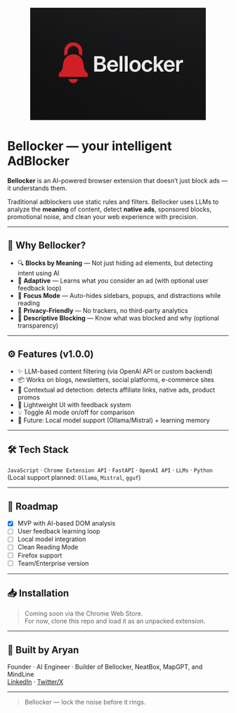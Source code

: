 <p align="center">
  <img src="https://raw.githubusercontent.com/Knightler/Bellocker/main/assets/icon.png" alt="Bellocker Logo" width="400"/>
</p>

# Bellocker — your intelligent AdBlocker

**Bellocker** is an AI-powered browser extension that doesn’t just block ads — it understands them.

Traditional adblockers use static rules and filters. Bellocker uses LLMs to analyze the **meaning** of content, detect **native ads**, sponsored blocks, promotional noise, and clean your web experience with precision.

---

## 🧠 Why Bellocker?

- 🔍 **Blocks by Meaning** — Not just hiding ad elements, but detecting intent using AI  
- 🧹 **Adaptive** — Learns what *you* consider an ad (with optional user feedback loop)  
- 🧘 **Focus Mode** — Auto-hides sidebars, popups, and distractions while reading  
- 🔐 **Privacy-Friendly** — No trackers, no third-party analytics  
- 🧾 **Descriptive Blocking** — Know what was blocked and why (optional transparency)

---

## ⚙️ Features (v1.0.0)

- ✨ LLM-based content filtering (via OpenAI API or custom backend)  
- 📦 Works on blogs, newsletters, social platforms, e-commerce sites  
- 🧠 Contextual ad detection: detects affiliate links, native ads, product promos  
- 🔧 Lightweight UI with feedback system  
- 💡 Toggle AI mode on/off for comparison  
- 🔁 Future: Local model support (Ollama/Mistral) + learning memory

---

## 🛠 Tech Stack

`JavaScript` · `Chrome Extension API` · `FastAPI` · `OpenAI API` · `LLMs` · `Python`  
(Local support planned: `Ollama`, `Mistral`, `gguf`)

---

## 🚀 Roadmap

- [x] MVP with AI-based DOM analysis  
- [ ] User feedback learning loop  
- [ ] Local model integration  
- [ ] Clean Reading Mode  
- [ ] Firefox support  
- [ ] Team/Enterprise version  

---

## 📥 Installation

> Coming soon via the Chrome Web Store.  
For now, clone this repo and load it as an unpacked extension.

---

## 🧠 Built by Aryan  
Founder · AI Engineer · Builder of Bellocker, NeatBox, MapGPT, and MindLine  
[LinkedIn](https://www.linkedin.com/in/aryan-haghighi-24b779304/) · [Twitter/X](https://x.com/AryanHHaghighi)

---

> Bellocker — lock the noise before it rings.
